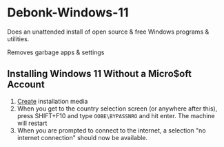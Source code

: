 # Debonk-Windows-11
Does an unattended install of open source & free Windows programs & utilities.

Removes garbage apps &amp; settings

## Installing Windows 11 Without a Micro$oft Account

1. [Create](https://learn.microsoft.com/en-us/windows-hardware/manufacture/desktop/install-windows-from-a-usb-flash-drive?view=windows-11) installation media
2. When you get to the country selection screen (or anywhere after this), press SHIFT+F10 and type `OOBE\BYPASSNRO` and hit enter. The machine will restart
3. When you are prompted to connect to the internet, a selection "no internet connection" should now be available.

